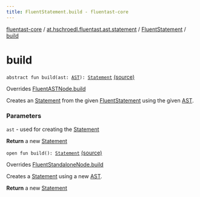 ```yaml
---
title: FluentStatement.build - fluentast-core
---
```


[fluentast-core](../../index.html) / [at.hschroedl.fluentast.ast.statement](../index.html) / [FluentStatement](index.html) / [build](.)

# build

`abstract fun build(ast: `[`AST`](https://help.eclipse.org/neon/topic/org.eclipse.jdt.doc.isv/reference/api/org/eclipse/jdt/core/dom/AST.html)`): `[`Statement`](https://help.eclipse.org/neon/topic/org.eclipse.jdt.doc.isv/reference/api/org/eclipse/jdt/core/dom/Statement.html) [(source)](http://github.com/hschroedl/fluentast/tree/master/core/at.hschroedl.fluentast/ast/statement/Statement.kt#L23)

Overrides [FluentASTNode.build](../../at.hschroedl.fluentast.ast/-fluent-a-s-t-node/build.html)

Creates an [Statement](https://help.eclipse.org/neon/topic/org.eclipse.jdt.doc.isv/reference/api/org/eclipse/jdt/core/dom/Statement.html) from the given [FluentStatement](index.html) using the given [AST](https://help.eclipse.org/neon/topic/org.eclipse.jdt.doc.isv/reference/api/org/eclipse/jdt/core/dom/AST.html).

### Parameters

`ast` - used for creating the [Statement](https://help.eclipse.org/neon/topic/org.eclipse.jdt.doc.isv/reference/api/org/eclipse/jdt/core/dom/Statement.html)

**Return**
a new [Statement](https://help.eclipse.org/neon/topic/org.eclipse.jdt.doc.isv/reference/api/org/eclipse/jdt/core/dom/Statement.html)

`open fun build(): `[`Statement`](https://help.eclipse.org/neon/topic/org.eclipse.jdt.doc.isv/reference/api/org/eclipse/jdt/core/dom/Statement.html) [(source)](http://github.com/hschroedl/fluentast/tree/master/core/at.hschroedl.fluentast/ast/statement/Statement.kt#L30)

Overrides [FluentStandaloneNode.build](../../at.hschroedl.fluentast.ast/-fluent-standalone-node/build.html)

Creates a [Statement](https://help.eclipse.org/neon/topic/org.eclipse.jdt.doc.isv/reference/api/org/eclipse/jdt/core/dom/Statement.html) using a new [AST](https://help.eclipse.org/neon/topic/org.eclipse.jdt.doc.isv/reference/api/org/eclipse/jdt/core/dom/AST.html).

**Return**
a new [Statement](https://help.eclipse.org/neon/topic/org.eclipse.jdt.doc.isv/reference/api/org/eclipse/jdt/core/dom/Statement.html)

